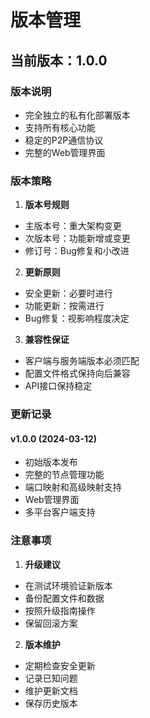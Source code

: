 # 版本管理

## 当前版本：1.0.0

### 版本说明
- 完全独立的私有化部署版本
- 支持所有核心功能
- 稳定的P2P通信协议
- 完整的Web管理界面

### 版本策略

1. **版本号规则**
- 主版本号：重大架构变更
- 次版本号：功能新增或变更
- 修订号：Bug修复和小改进

2. **更新原则**
- 安全更新：必要时进行
- 功能更新：按需进行
- Bug修复：视影响程度决定

3. **兼容性保证**
- 客户端与服务端版本必须匹配
- 配置文件格式保持向后兼容
- API接口保持稳定

### 更新记录

#### v1.0.0 (2024-03-12)
- 初始版本发布
- 完整的节点管理功能
- 端口映射和高级映射支持
- Web管理界面
- 多平台客户端支持

### 注意事项

1. **升级建议**
- 在测试环境验证新版本
- 备份配置文件和数据
- 按照升级指南操作
- 保留回滚方案

2. **版本维护**
- 定期检查安全更新
- 记录已知问题
- 维护更新文档
- 保存历史版本 